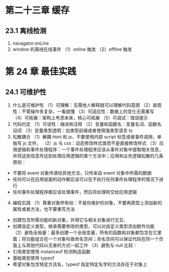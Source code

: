 # 第二十三章 缓存

## 23.1 离线检测

1. navagator.onLine
2. window 的离线在线事件
   （1）online 触发
   （2）offline 触发

# 第 24 章 最佳实践

## 24.1 可维护性

1. 什么是可维护性
   （1）可理解：无需他人解释就可以理解代码意图
   （2）直观性：不管操作多复杂，一看就懂
   （3）可适应性：数据上的变化无需重写
   （4）可拓展：架构上考虑未来，核心可拓展
   （5）可调试：错误提示
2. 代码约定
   （1）可读性：缩进和注释
   （2）变量和函数名：变量名词、函数名动词
   （3）变量类型透明：加类型前缀或者使用强类型语言 ts
3. 松散耦合
   （1）解藕 html 和 js，不要使用内部 script 标签或者事件调用，单独写 js 文件，
   （2）js 与 css：动态修改样式类而不是直接修改样式
   （3）应用逻辑和事件处理程序：一个事件处理程序应该从事件对象中提取相关信息，并将这些信息传达到处理应用逻辑的某个方法中；应用和业务逻辑松散的几条原则：

- 不要将 event 对象传递给其他方法，只传来自 event 对象中所需的数据
- 任何可以在应用层面的动作都应该可以在不执行任何事件处理程序的情况下进行
- 任何事件处理程序都应该处理事件，然后将处理转交给应用逻辑

4. 编程实践
   （1）尊重对象所有权：不是你维护的对象，不要再原型上添加新的属性或者方法，也不要重写方法

- 创建包含所需功能的新对象，并用它与相关对象进行交互、
- 创建自定义类型，继承需要修改的类型，可以对自定义类型添加额外功能
  （2）避免全局量：最多创建一个全局变量，所有的函数和对象都包含在它里面；将功能组合在一个对象叫做命名空间；命名空间可以保证代码在同一个页面上与其他代码以无害的方式一起工作
  （3）避免与 null 比较：
- 引用类型使用 instanceof 检测构造函数
- 基础类型使用 typeof
- 希望对象包含特定方法名，typeof 指定特定名字的方法存在于对象上
